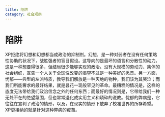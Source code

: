 ```yaml
---
title: 陷阱
category: 社会观察
---
```


# 陷阱

XP拒绝将幻想和幻想都当成政治的抑制剂。幻想，是一种对弱者在没有任何策略性协助的状况下，战胜强者的盲目假设。这导向的是最坏的语言和分散性的动力。这是一种想要得很多，但结局很少能够实现的政治。没有大规模的劳动力、集体的社会组织，宣告一个人关于全球性改变的渴望不过是一种美好的愿景。另一方面，忧郁——典型的左派特质，教导我们解放是一种灭绝的物种，我们该为其哭泣；而我们所能奢求的最好结果，就是昙花一现般罕见的革命。最糟糕的情况是，这样的态度无法带给我们政治信念之外的任何东西；而最好的情况则是，它带给我们一种无处不在的绝望氛围，但也常常退化成实用主义和琐碎的说教。忧郁的弊病是，它往往在宣判了政治的情形，以及，在现实的情形下放弃了校准世界的所存希望。XP更接纳的就是针对这种弊病的疫苗。
